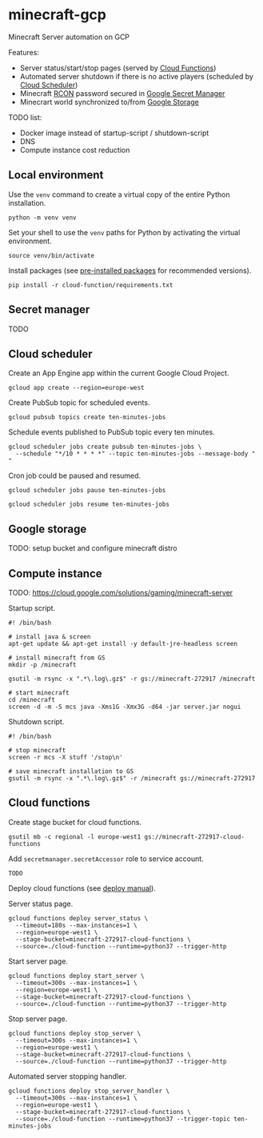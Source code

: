 # minecraft-gcp

Minecraft Server automation on GCP

Features:
* Server status/start/stop pages (served by [Cloud Functions](https://cloud.google.com/functions/docs))
* Automated server shutdown if there is no active players (scheduled by [Cloud Scheduler](https://cloud.google.com/scheduler/docs))
* Minecraft [RCON](https://wiki.vg/RCON) password secured in [Google Secret Manager](https://cloud.google.com/secret-manager/docs)
* Minecrart world synchronized to/from [Google Storage](https://cloud.google.com/storage/docs)

TODO list:
* Docker image instead of startup-script / shutdown-script
* DNS
* Compute instance cost reduction

## Local environment

Use the `venv` command to create a virtual copy of the entire Python installation. 

```shell script
python -m venv venv
```

Set your shell to use the `venv` paths for Python by activating the virtual environment.

```shell script
source venv/bin/activate
```

Install packages (see [pre-installed packages](https://cloud.google.com/functions/docs/writing/specifying-dependencies-python) for recommended versions).

```shell script
pip install -r cloud-function/requirements.txt
```

## Secret manager

TODO

## Cloud scheduler

Create an App Engine app within the current Google Cloud Project.

```shell script
gcloud app create --region=europe-west
```

Create PubSub topic for scheduled events.

```shell script
gcloud pubsub topics create ten-minutes-jobs
```

Schedule events published to PubSub topic every ten minutes.

```shell script
gcloud scheduler jobs create pubsub ten-minutes-jobs \
  --schedule "*/10 * * * *" --topic ten-minutes-jobs --message-body " "
```

Cron job could be paused and resumed.

```shell script
gcloud scheduler jobs pause ten-minutes-jobs
```

```shell script
gcloud scheduler jobs resume ten-minutes-jobs
```

## Google storage

TODO: setup bucket and configure minecraft distro

## Compute instance

TODO:
https://cloud.google.com/solutions/gaming/minecraft-server

Startup script.

```shell script
#! /bin/bash

# install java & screen
apt-get update && apt-get install -y default-jre-headless screen

# install minecraft from GS
mkdir -p /minecraft

gsutil -m rsync -x ".*\.log\.gz$" -r gs://minecraft-272917 /minecraft

# start minecraft
cd /minecraft
screen -d -m -S mcs java -Xms1G -Xmx3G -d64 -jar server.jar nogui
```

Shutdown script.

```shell script
#! /bin/bash

# stop minecraft 
screen -r mcs -X stuff '/stop\n'

# save minecraft installation to GS
gsutil -m rsync -x ".*\.log\.gz$" -r /minecraft gs://minecraft-272917
```

## Cloud functions

Create stage bucket for cloud functions.

```shell script
gsutil mb -c regional -l europe-west1 gs://minecraft-272917-cloud-functions
```

Add `secretmanager.secretAccessor` role to service account.

```shell script
TODO
```

Deploy cloud functions (see [deploy manual](https://cloud.google.com/sdk/gcloud/reference/functions/deploy)).

Server status page.

```shell script
gcloud functions deploy server_status \
  --timeout=180s --max-instances=1 \
  --region=europe-west1 \
  --stage-bucket=minecraft-272917-cloud-functions \
  --source=./cloud-function --runtime=python37 --trigger-http 
```

Start server page.

```shell script
gcloud functions deploy start_server \
  --timeout=300s --max-instances=1 \
  --region=europe-west1 \
  --stage-bucket=minecraft-272917-cloud-functions \
  --source=./cloud-function --runtime=python37 --trigger-http
```

Stop server page.

```shell script
gcloud functions deploy stop_server \
  --timeout=300s --max-instances=1 \
  --region=europe-west1 \
  --stage-bucket=minecraft-272917-cloud-functions \
  --source=./cloud-function --runtime=python37 --trigger-http
```

Automated server stopping handler.

```shell script
gcloud functions deploy stop_server_handler \
  --timeout=300s --max-instances=1 \
  --region=europe-west1 \
  --stage-bucket=minecraft-272917-cloud-functions \
  --source=./cloud-function --runtime=python37 --trigger-topic ten-minutes-jobs
```
